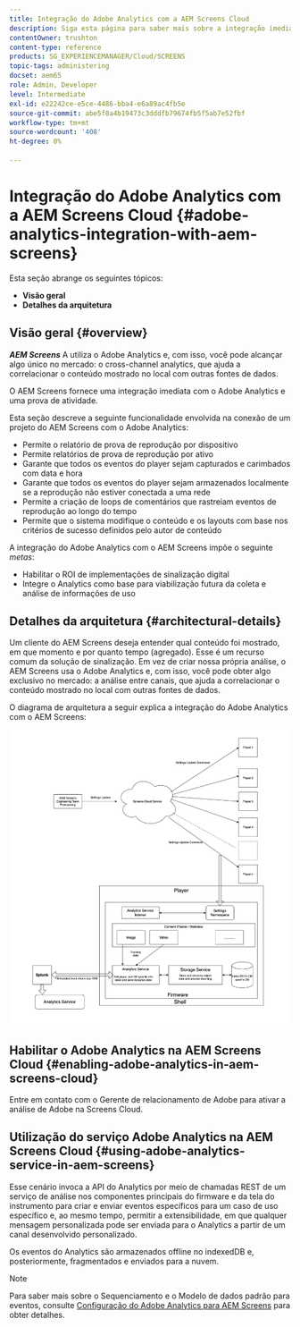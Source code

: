 ```yaml
---
title: Integração do Adobe Analytics com a AEM Screens Cloud
description: Siga esta página para saber mais sobre a integração imediata do AEM Screens com o Adobe Analytics e fornecer uma prova de reprodução.
contentOwner: trushton
content-type: reference
products: SG_EXPERIENCEMANAGER/Cloud/SCREENS
topic-tags: administering
docset: aem65
role: Admin, Developer
level: Intermediate
exl-id: e22242ce-e5ce-4486-bba4-e6a89ac4fb5e
source-git-commit: abe5f8a4b19473c3dddfb79674fb5f5ab7e52fbf
workflow-type: tm+mt
source-wordcount: '408'
ht-degree: 0%

---
```


# Integração do Adobe Analytics com a AEM Screens Cloud {#adobe-analytics-integration-with-aem-screens}

Esta seção abrange os seguintes tópicos:

* **Visão geral**
* **Detalhes da arquitetura**

## Visão geral {#overview}

***AEM Screens*** A utiliza o Adobe Analytics e, com isso, você pode alcançar algo único no mercado: o cross-channel analytics, que ajuda a correlacionar o conteúdo mostrado no local com outras fontes de dados.

O AEM Screens fornece uma integração imediata com o Adobe Analytics e uma prova de atividade.

Esta seção descreve a seguinte funcionalidade envolvida na conexão de um projeto do AEM Screens com o Adobe Analytics:

* Permite o relatório de prova de reprodução por dispositivo
* Permite relatórios de prova de reprodução por ativo
* Garante que todos os eventos do player sejam capturados e carimbados com data e hora
* Garante que todos os eventos do player sejam armazenados localmente se a reprodução não estiver conectada a uma rede
* Permite a criação de loops de comentários que rastreiam eventos de reprodução ao longo do tempo
* Permite que o sistema modifique o conteúdo e os layouts com base nos critérios de sucesso definidos pelo autor de conteúdo

A integração do Adobe Analytics com o AEM Screens impõe o seguinte *metas*:

* Habilitar o ROI de implementações de sinalização digital
* Integre o Analytics como base para viabilização futura da coleta e análise de informações de uso

## Detalhes da arquitetura {#architectural-details}

Um cliente do AEM Screens deseja entender qual conteúdo foi mostrado, em que momento e por quanto tempo (agregado). Esse é um recurso comum da solução de sinalização. Em vez de criar nossa própria análise, o AEM Screens usa o Adobe Analytics e, com isso, você pode obter algo exclusivo no mercado: a análise entre canais, que ajuda a correlacionar o conteúdo mostrado no local com outras fontes de dados.

O diagrama de arquitetura a seguir explica a integração do Adobe Analytics com o AEM Screens:

![Integração com o Adobe Analytics](/help/screens-cloud/assets/analytics-architecture.png)

## Habilitar o Adobe Analytics na AEM Screens Cloud {#enabling-adobe-analytics-in-aem-screens-cloud}

Entre em contato com o Gerente de relacionamento de Adobe para ativar a análise de Adobe na Screens Cloud.

## Utilização do serviço Adobe Analytics na AEM Screens Cloud {#using-adobe-analytics-service-in-aem-screens}

Esse cenário invoca a API do Analytics por meio de chamadas REST de um serviço de análise nos componentes principais do firmware e da tela do instrumento para criar e enviar eventos específicos para um caso de uso específico e, ao mesmo tempo, permitir a extensibilidade, em que qualquer mensagem personalizada pode ser enviada para o Analytics a partir de um canal desenvolvido personalizado.

Os eventos do Analytics são armazenados offline no indexedDB e, posteriormente, fragmentados e enviados para a nuvem.

>[!NOTE]
>Para saber mais sobre o Sequenciamento e o Modelo de dados padrão para eventos, consulte [Configuração do Adobe Analytics para AEM Screens](https://experienceleague.adobe.com/docs/experience-manager-screens/user-guide/administering/analytics-integration/configuring-adobe-analytics-aem-screens.html) para obter detalhes.

